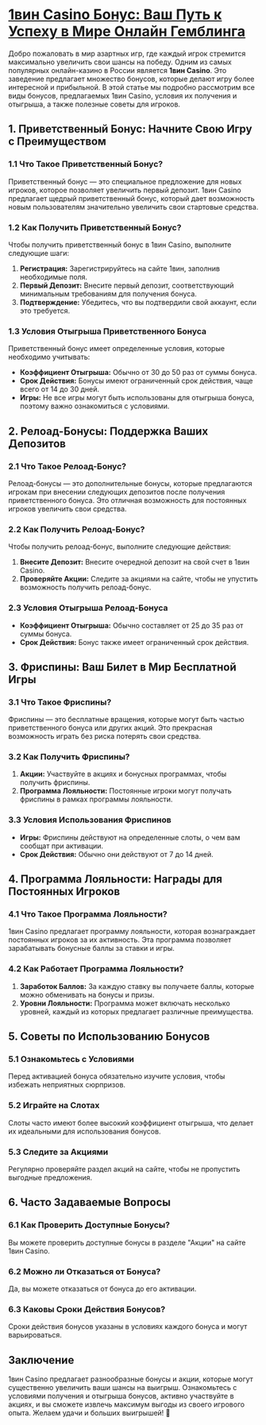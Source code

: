 # [1вин Casino Бонус: Ваш Путь к Успеху в Мире Онлайн Гемблинга](https://brandplay.link/9sD8CZLQ)

Добро пожаловать в мир азартных игр, где каждый игрок стремится максимально увеличить свои шансы на победу. Одним из самых популярных онлайн-казино в России является **1вин Casino**. Это заведение предлагает множество бонусов, которые делают игру более интересной и прибыльной. В этой статье мы подробно рассмотрим все виды бонусов, предлагаемых 1вин Casino, условия их получения и отыгрыша, а также полезные советы для игроков.

## 1. Приветственный Бонус: Начните Свою Игру с Преимуществом

### 1.1 Что Такое Приветственный Бонус?

Приветственный бонус — это специальное предложение для новых игроков, которое позволяет увеличить первый депозит. 1вин Casino предлагает щедрый приветственный бонус, который дает возможность новым пользователям значительно увеличить свои стартовые средства.

### 1.2 Как Получить Приветственный Бонус?

Чтобы получить приветственный бонус в 1вин Casino, выполните следующие шаги:

1. **Регистрация:** Зарегистрируйтесь на сайте 1вин, заполнив необходимые поля.
2. **Первый Депозит:** Внесите первый депозит, соответствующий минимальным требованиям для получения бонуса.
3. **Подтверждение:** Убедитесь, что вы подтвердили свой аккаунт, если это требуется.

### 1.3 Условия Отыгрыша Приветственного Бонуса

Приветственный бонус имеет определенные условия, которые необходимо учитывать:

* **Коэффициент Отыгрыша:** Обычно от 30 до 50 раз от суммы бонуса.
* **Срок Действия:** Бонусы имеют ограниченный срок действия, чаще всего от 14 до 30 дней.
* **Игры:** Не все игры могут быть использованы для отыгрыша бонуса, поэтому важно ознакомиться с условиями.

## 2. Релоад-Бонусы: Поддержка Ваших Депозитов

### 2.1 Что Такое Релоад-Бонус?

Релоад-бонусы — это дополнительные бонусы, которые предлагаются игрокам при внесении следующих депозитов после получения приветственного бонуса. Это отличная возможность для постоянных игроков увеличить свои средства.

### 2.2 Как Получить Релоад-Бонус?

Чтобы получить релоад-бонус, выполните следующие действия:

1. **Внесите Депозит:** Внесите очередной депозит на свой счет в 1вин Casino.
2. **Проверяйте Акции:** Следите за акциями на сайте, чтобы не упустить возможность получить релоад-бонус.

### 2.3 Условия Отыгрыша Релоад-Бонуса

* **Коэффициент Отыгрыша:** Обычно составляет от 25 до 35 раз от суммы бонуса.
* **Срок Действия:** Бонус также имеет ограниченный срок действия.

## 3. Фриспины: Ваш Билет в Мир Бесплатной Игры

### 3.1 Что Такое Фриспины?

Фриспины — это бесплатные вращения, которые могут быть частью приветственного бонуса или других акций. Это прекрасная возможность играть без риска потерять свои средства.

### 3.2 Как Получить Фриспины?

1. **Акции:** Участвуйте в акциях и бонусных программах, чтобы получить фриспины.
2. **Программа Лояльности:** Постоянные игроки могут получать фриспины в рамках программы лояльности.

### 3.3 Условия Использования Фриспинов

* **Игры:** Фриспины действуют на определенные слоты, о чем вам сообщат при активации.
* **Срок Действия:** Обычно они действуют от 7 до 14 дней.

## 4. Программа Лояльности: Награды для Постоянных Игроков

### 4.1 Что Такое Программа Лояльности?

1вин Casino предлагает программу лояльности, которая вознаграждает постоянных игроков за их активность. Эта программа позволяет зарабатывать бонусные баллы за ставки и игры.

### 4.2 Как Работает Программа Лояльности?

1. **Заработок Баллов:** За каждую ставку вы получаете баллы, которые можно обменивать на бонусы и призы.
2. **Уровни Лояльности:** Программа может включать несколько уровней, каждый из которых предлагает различные преимущества.

## 5. Советы по Использованию Бонусов

### 5.1 Ознакомьтесь с Условиями

Перед активацией бонуса обязательно изучите условия, чтобы избежать неприятных сюрпризов.

### 5.2 Играйте на Слотах

Слоты часто имеют более высокий коэффициент отыгрыша, что делает их идеальными для использования бонусов.

### 5.3 Следите за Акциями

Регулярно проверяйте раздел акций на сайте, чтобы не пропустить выгодные предложения.

## 6. Часто Задаваемые Вопросы

### 6.1 Как Проверить Доступные Бонусы?

Вы можете проверить доступные бонусы в разделе "Акции" на сайте 1вин Casino.

### 6.2 Можно ли Отказаться от Бонуса?

Да, вы можете отказаться от бонуса до его активации.

### 6.3 Каковы Сроки Действия Бонусов?

Сроки действия бонусов указаны в условиях каждого бонуса и могут варьироваться.

## Заключение

1вин Casino предлагает разнообразные бонусы и акции, которые могут существенно увеличить ваши шансы на выигрыш. Ознакомьтесь с условиями получения и отыгрыша бонусов, активно участвуйте в акциях, и вы сможете извлечь максимум выгоды из своего игрового опыта. Желаем удачи и больших выигрышей! 🎊
